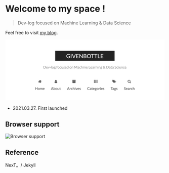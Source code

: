 # Welcome to my space !

> Dev-log focused on Machine Learning & Data Science

Feel free to visit [my blog](https://sbj6364.github.io/).





![main](./images/main1.png)

- 2021.03.27. First launched




## Browser support

![Browser support](http://iissnan.com/nexus/next/browser-support.png)

## Reference

NexT。/ Jekyll
